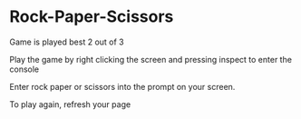 # Rock-Paper-Scissors

Game is played best 2 out of 3

Play the game by right clicking the screen and pressing inspect to enter the console

Enter rock paper or scissors into the prompt on your screen.

To play again, refresh your page
